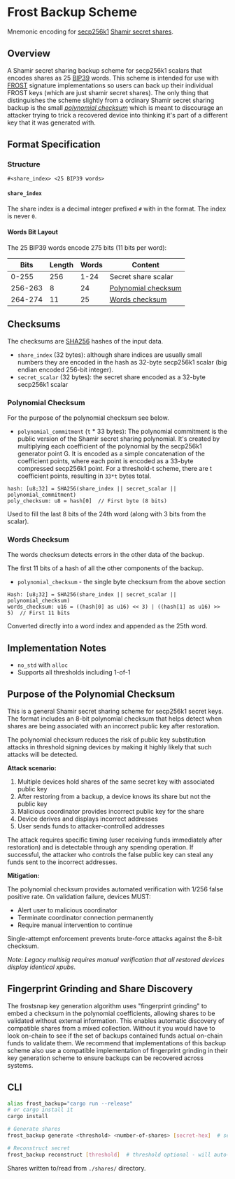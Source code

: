 # Frost Backup Scheme

Mnemonic encoding for [secp256k1] [Shamir secret shares].

## Overview

A Shamir secret sharing backup scheme for secp256k1 scalars that encodes shares as 25 [BIP39] words. This scheme is intended for use with [FROST] signature implementations so users can back up their individual FROST keys (which are just shamir secret shares). The only thing that distinguishes the scheme slightly from a ordinary Shamir secret sharing backup is the small *[polynomial checksum](#polynomial-checksum)* which is meant to discourage an attacker trying to trick a recovered device into thinking it's part of a different key that it was generated with.

## Format Specification

### Structure

```
#<share_index> <25 BIP39 words>
```

#### `share_index`

The share index is a decimal integer prefixed `#` with in the format. The index is never `0`. 

#### Words Bit Layout

The 25 BIP39 words encode 275 bits (11 bits per word):

| Bits     | Length | Words    | Content                |
|----------|--------|----------|------------------------|
| 0-255    | 256    | 1-24     | Secret share scalar    |
| 256-263  | 8      | 24       | [Polynomial checksum](#polynomial-checksum)    |
| 264-274  | 11     | 25       | [Words checksum](#words-checksum)         |

## Checksums

The checksums are [SHA256] hashes of the input data.

- `share_index` (32 bytes): although share indices are usually small numbers they are encoded in the hash as 32-byte secp256k1 scalar (big endian encoded 256-bit integer).
- `secret_scalar` (32 bytes): the secret share encoded as a 32-byte secp256k1 scalar

### Polynomial Checksum

For the purpose of the polynomial checksum see below.

- `polynomial_commitment` (`t` * 33 bytes): The polynomial commitment is the public version of the Shamir secret sharing polynomial. It's created by multiplying each coefficient of the polynomial by the secp256k1 generator point G. It is encoded as a simple concatenation of the coefficient points, where each point is encoded as a 33-byte compressed secp256k1 point. For a threshold-t scheme, there are t coefficient points, resulting in `33*t` bytes total.

```
hash: [u8;32] = SHA256(share_index || secret_scalar || polynomial_commitment)
poly_checksum: u8 = hash[0]  // First byte (8 bits)
```
Used to fill the last 8 bits of the 24th word (along with 3 bits from the scalar).

### Words Checksum

The words checksum detects errors in the other data of the backup.

The first 11 bits of a hash of all the other components of the backup.

- `polynomial_checksum` - the single byte checksum from the above section

```
Hash: [u8;32] = SHA256(share_index || secret_scalar || polynomial_checksum)
words_checksum: u16 = ((hash[0] as u16) << 3) | ((hash[1] as u16) >> 5)  // First 11 bits
```

Converted directly into a word index and appended as the 25th word.

## Implementation Notes

- `no_std` with `alloc`
- Supports all thresholds including 1-of-1

## Purpose of the Polynomial Checksum

This is a general Shamir secret sharing scheme for secp256k1 secret keys. The format includes an 8-bit polynomial checksum that helps detect when shares are being associated with an incorrect public key after restoration.

The polynomial checksum reduces the risk of public key substitution attacks in threshold signing devices by making it highly likely that such attacks will be detected.

**Attack scenario:**
1. Multiple devices hold shares of the same secret key with associated public key
2. After restoring from a backup, a device knows its share but not the public key
3. Malicious coordinator provides incorrect public key for the share
4. Device derives and displays incorrect addresses
5. User sends funds to attacker-controlled addresses

The attack requires specific timing (user receiving funds immediately after restoration) and is detectable through any spending operation. If successful, the attacker who controls the false public key can steal any funds sent to the incorrect addresses.

**Mitigation:**

The polynomial checksum provides automated verification with 1/256 false positive rate. On validation failure, devices MUST:
- Alert user to malicious coordinator
- Terminate coordinator connection permanently
- Require manual intervention to continue

Single-attempt enforcement prevents brute-force attacks against the 8-bit checksum.

*Note: Legacy multisig requires manual verification that all restored devices display identical xpubs.*


## Fingerprint Grinding and Share Discovery

The frostsnap key generation algorithm uses "fingerprint grinding" to embed a checksum in the polynomial coefficients, allowing shares to be validated without external information. This enables automatic discovery of compatible shares from a mixed collection. Without it you would have to look on-chain to see if the set of backups contained funds actual on-chain funds to validate them.
We recommend that implementations of this backup scheme also use a compatible implementation of fingerprint grinding in their key generation scheme to ensure backups can be recovered across systems.

## CLI

```bash
alias frost_backup="cargo run --release"
# or cargo install it
cargo install

# Generate shares
frost_backup generate <threshold> <number-of-shares> [secret-hex]  # secret optional - will generate random if not provided

# Reconstruct secret
frost_backup reconstruct [threshold]  # threshold optional - will auto-discover if not provided
```

Shares written to/read from `./shares/` directory.

[secp256k1]: https://en.bitcoin.it/wiki/Secp256k1
[Shamir secret shares]: https://en.wikipedia.org/wiki/Shamir%27s_secret_sharing
[BIP39]: https://github.com/bitcoin/bips/blob/master/bip-0039.mediawiki
[FROST]: https://datatracker.ietf.org/doc/draft-irtf-cfrg-frost/
[SHA256]: https://en.wikipedia.org/wiki/SHA-2
